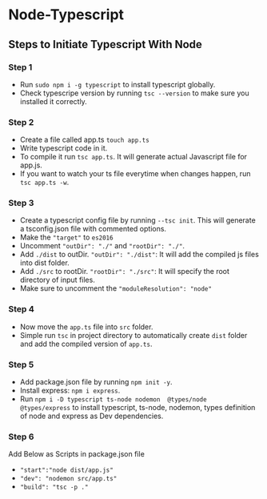 # Node-Typescript

## Steps to Initiate Typescript With Node

### Step 1
- Run `sudo npm i -g typescript` to install typescript globally.
- Check typescripe version by running `tsc --version` to make sure you installed it correctly.

### Step 2
- Create a file called app.ts `touch app.ts`
- Write typescript code in it.
- To compile it run `tsc app.ts`. It will generate actual Javascript file for app.js.
- If you want to watch your ts file everytime when changes happen, run `tsc app.ts -w`.

### Step 3
- Create a typescript config file by running `--tsc init`. This will generate a tsconfig.json file with commented options.
- Make the `"target"` to `es2016`
- Uncomment `"outDir": "./"` and `"rootDir": "./"`.
- Add `./dist` to outDir. `"outDir": "./dist"`: It will add the compiled js files into dist folder.
- Add `./src` to rootDir. `"rootDir": "./src"`: It will specify the root directory of input files.
- Make sure to uncomment the `"moduleResolution": "node"`

### Step 4
- Now move the `app.ts` file into `src` folder.
- Simple run `tsc` in project directory to automatically create `dist` folder and add the compiled version of `app.ts`.

### Step 5
- Add package.json file by running `npm init -y`.
- Install express: `npm i express`.
- Run `npm i -D typescript ts-node nodemon  @types/node @types/express` to install typescript, ts-node, nodemon, types definition of node and express as Dev dependencies.

### Step 6
Add Below as Scripts in package.json file
 - `"start":"node dist/app.js"`
 - `"dev": "nodemon src/app.ts"`
 - `"build": "tsc -p ."`


